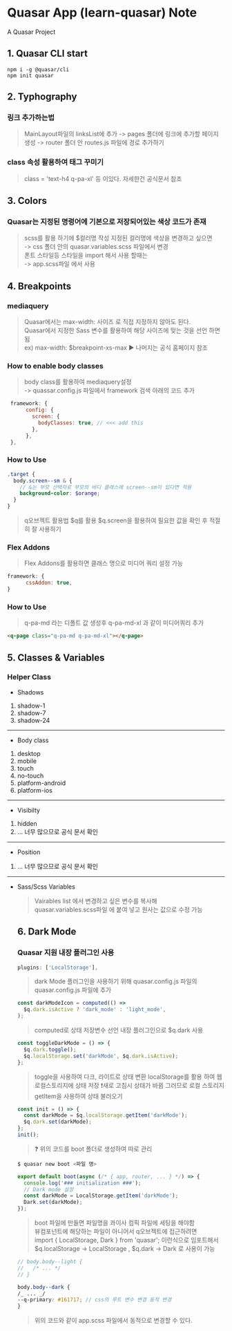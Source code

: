 # Quasar App (learn-quasar) Note

A Quasar Project

## 1. Quasar CLI start

```
npm i -g @quasar/cli
npm init quasar
```

## 2. Typhography

### 링크 추가하는법

> MainLayout파일의 linksList에 추가 -> pages 폴더에 링크에 추가할 페이지 생성 -> router 폴더 안 routes.js 파일에 경로 추가하기

### class 속성 활용하여 태그 꾸미기

> class = 'text-h4 q-pa-xl' 등 이있다. 자세한건 공식문서 참조

## 3. Colors

### Quasar는 지정된 명령어에 기본으로 저장되어있는 색상 코드가 존재

> scss를 활용 하기에 $컬러명 작성 지정된 컬러명에 색상을 변경하고 싶으면  
> -> css 폴더 안의 quasar.variables.scss 파일에서 변경  
> 폰트 스타일등 스타일을 import 해서 사용 할때는  
> -> app.scss파일 에서 사용

## 4. Breakpoints

### mediaquery

> Quasar에서는 max-width: 사이즈 로 직접 지정하지 않아도 된다.  
> Quasar에서 지정한 Sass 변수를 활용하여 해당 사이즈에 맞는 것을 선언 하면됨  
> ex) max-width: $breakpoint-xs-max ► 나머지는 공식 홈페이지 참조

### How to enable body classes

> body class를 활용하여 mediaquery설정  
> -> quassar.config.js 파일에서 framework 검색 아래의 코드 추가

```js
 framework: {
      config: {
        screen: {
          bodyClasses: true, // <<< add this
        },
      },
 },
```

### How to Use

```scss
.target {
  body.screen--sm & {
    // &는 부모 선택자로 부모의 바디 클래스에 screen--sm이 있다면 적용
    background-color: $orange;
  }
}
```

> q오브젝트 활용법 $q를 활용 $q.screen을 활용하여 필요한 값을 확인 후 적절히 잘 사용하기

### Flex Addons

> Flex Addons를 활용하면 클래스 명으로 미디어 쿼리 설정 가능

```js
framework: {
      cssAddon: true,
}
```

### How to Use

> q-pa-md 라는 디폴트 값 생성후 q-pa-md-xl 과 같이 미디어쿼리 추가

```html
<q-page class="q-pa-md q-pa-md-xl"></q-page>
```

## 5. Classes & Variables

### Helper Class

- Shadows

1. shadow-1
1. shadow-7
1. shadow-24

---

- Body class

1. desktop
2. mobile
3. touch
4. no-touch
5. platform-android
6. platform-ios

---

- Visibilty

1. hidden
2. ... 너무 많으므로 공식 문서 확인

---

- Position

1. ... 너무 많으므로 공식 문서 확인

---

- Sass/Scss Variables

  > Vairables list 에서 변경하고 싶은 변수를 복사해  
  > quasar.variables.scss파일 에 붙여 넣고 원사는 값으로 수정 가능

  ## 6. Dark Mode

  ### Quasar 지원 내장 플러그인 사용

  ```js
  plugins: ['LocalStorage'],
  ```

  > dark Mode 플러그인을 사용하기 위해 quasar.config.js 파일의 quasar.config.js 파일에 추가

  ```js
  const darkModeIcon = computed(() =>
    $q.dark.isActive ? 'dark_mode' : 'light_mode',
  );
  ```

  > computed로 상태 저장변수 선언
  > 내장 플러그인으로 $q.dark 사용

  ```js
  const toggleDarkMode = () => {
    $q.dark.toggle();
    $q.localStorage.set('darkMode', $q.dark.isActive);
  };
  ```

  > toggle을 사용하여 다크, 라이트로 상태 변환
  > localStorage를 활용 하여 웹 로컬스토리지에 상태 저장
  > ❗️새로 고침시 상태가 바뀜 그러므로 로컬 스토리지 getItem을 사용하여 상태 불러오기

  ```js
  const init = () => {
    const darkMode = $q.localStorage.getItem('darkMode');
    $q.dark.set(darkMode);
  };
  init();
  ```

  > ❓ 위의 코드를 boot 폴더로 생성하여 따로 관리

  ```bash
  $ quasar new boot <파일 명>
  ```

  ```js
  export default boot(async (/* { app, router, ... } */) => {
    console.log('### initialization ###');
    // Dark mode 설정
    const darkMode = LocalStorage.getItem('darkMode');
    Dark.set(darkMode);
  });
  ```

  > boot 파일에 만들면 파일명을 콰이사 컴픽 파일에 세팅을 해야함  
  > 뷰컴포넌트에 해당하는 파일이 아니어서 q오브젝트에 접근하려면  
  > import { LocalStorage, Dark } from 'quasar'; 이런식으로 임포트해서  
  > $q.localStorage -> LocalStorage , $q.dark -> Dark 로 사용이 가능

  ```scss
  // body.body--light {
  //   /* ... */
  // }

  body.body--dark {
  /_ ... _/
  --q-primary: #161717; // css의 루트 변수 변경 동적 변경
  }
  ```

  > 위의 코드와 같이 app.scss 파일에서 동적으로 변경할 수 있다.
